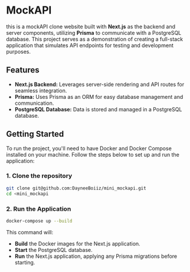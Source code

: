 # MockAPI

this is a mockAPI clone website built with **Next.js** as the backend and server components, utilizing **Prisma** to communicate with a PostgreSQL database. This project serves as a demonstration of creating a full-stack application that simulates API endpoints for testing and development purposes.

## Features

- **Next.js Backend:** Leverages server-side rendering and API routes for seamless integration.
- **Prisma:** Uses Prisma as an ORM for easy database management and communication.
- **PostgreSQL Database:** Data is stored and managed in a PostgreSQL database.

## Getting Started

To run the project, you'll need to have Docker and Docker Compose installed on your machine. Follow the steps below to set up and run the application:

### 1. Clone the repository

```bash
git clone git@github.com:DayneeBoiiz/mini_mockapi.git
cd <mini_mockapi
```

### 2. Run the Application

```bash
docker-compose up --build
```

This command will:

- **Build** the Docker images for the Next.js application.
- **Start** the PostgreSQL database.
- **Run** the Next.js application, applying any Prisma migrations before starting.